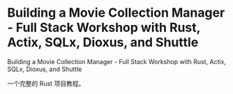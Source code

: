 # Building a Movie Collection Manager - Full Stack Workshop with Rust, Actix, SQLx, Dioxus, and Shuttle
Building a Movie Collection Manager - Full Stack Workshop with Rust, Actix, SQLx, Dioxus, and Shuttle

一个完整的 Rust 项目教程。